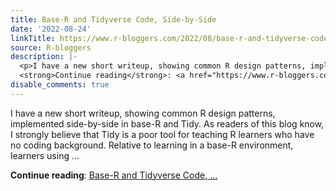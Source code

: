 ```yaml
---
title: Base-R and Tidyverse Code, Side-by-Side
date: '2022-08-24'
linkTitle: https://www.r-bloggers.com/2022/08/base-r-and-tidyverse-code-side-by-side/
source: R-bloggers
description: |-
  <p>I have a new short writeup, showing common R design patterns, implemented side-by-side in base-R and Tidy. As readers of this blog know, I strongly believe that Tidy is a poor tool for teaching R learners who have no coding background. Relative to learning in a base-R environment, learners using ...</p>
  <strong>Continue reading</strong>: <a href="https://www.r-bloggers.com/2022/08/base-r-and-tidyverse-code-side-by-side/">Base-R and Tidyverse Code, ...
disable_comments: true
---
```

<p>I have a new short writeup, showing common R design patterns, implemented side-by-side in base-R and Tidy. As readers of this blog know, I strongly believe that Tidy is a poor tool for teaching R learners who have no coding background. Relative to learning in a base-R environment, learners using ...</p>
<strong>Continue reading</strong>: <a href="https://www.r-bloggers.com/2022/08/base-r-and-tidyverse-code-side-by-side/">Base-R and Tidyverse Code, ...